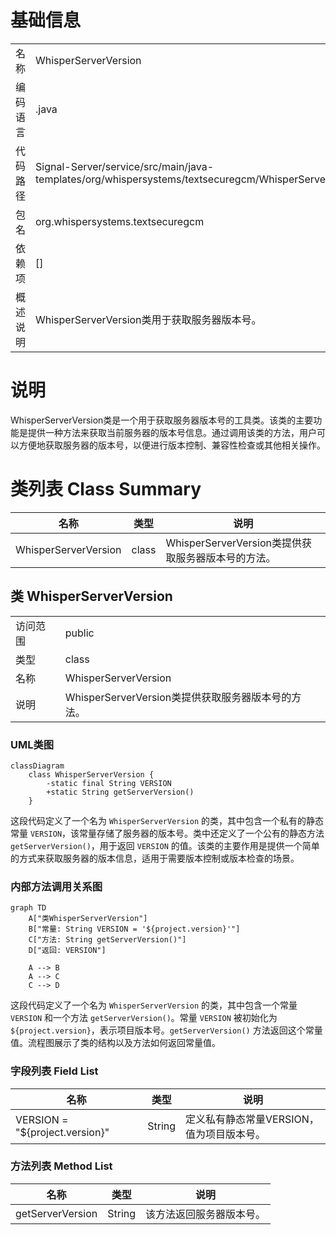 # 基础信息

|      |      |
|------|------|
| 名称 | WhisperServerVersion |
| 编码语言 | .java |
| 代码路径 | Signal-Server/service/src/main/java-templates/org/whispersystems/textsecuregcm/WhisperServerVersion.java |
| 包名 | org.whispersystems.textsecuregcm |
| 依赖项 | [] |
| 概述说明 | WhisperServerVersion类用于获取服务器版本号。 |

# 说明

WhisperServerVersion类是一个用于获取服务器版本号的工具类。该类的主要功能是提供一种方法来获取当前服务器的版本号信息。通过调用该类的方法，用户可以方便地获取服务器的版本号，以便进行版本控制、兼容性检查或其他相关操作。

# 类列表 Class Summary

| 名称   | 类型  | 说明 |
|-------|------|-------------|
| WhisperServerVersion | class | WhisperServerVersion类提供获取服务器版本号的方法。 |



## 类 WhisperServerVersion

|      |      |
|------|------|
| 访问范围 | public |
| 类型 | class |
| 名称 | WhisperServerVersion |
| 说明 | WhisperServerVersion类提供获取服务器版本号的方法。 |


### UML类图

```mermaid
classDiagram
    class WhisperServerVersion {
        -static final String VERSION
        +static String getServerVersion()
    }
```

这段代码定义了一个名为 `WhisperServerVersion` 的类，其中包含一个私有的静态常量 `VERSION`，该常量存储了服务器的版本号。类中还定义了一个公有的静态方法 `getServerVersion()`，用于返回 `VERSION` 的值。该类的主要作用是提供一个简单的方式来获取服务器的版本信息，适用于需要版本控制或版本检查的场景。


### 内部方法调用关系图

```mermaid
graph TD
    A["类WhisperServerVersion"]
    B["常量: String VERSION = '${project.version}'"]
    C["方法: String getServerVersion()"]
    D["返回: VERSION"]

    A --> B
    A --> C
    C --> D
```

这段代码定义了一个名为 `WhisperServerVersion` 的类，其中包含一个常量 `VERSION` 和一个方法 `getServerVersion()`。常量 `VERSION` 被初始化为 `${project.version}`，表示项目版本号。`getServerVersion()` 方法返回这个常量值。流程图展示了类的结构以及方法如何返回常量值。

### 字段列表 Field List

| 名称  | 类型  | 说明 |
|-------|-------|------|
| VERSION = "${project.version}" | String | 定义私有静态常量VERSION，值为项目版本号。 |

### 方法列表 Method List

| 名称  | 类型  | 说明 |
|-------|-------|------|
| getServerVersion | String | 该方法返回服务器版本号。 |




